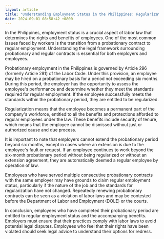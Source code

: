 ```yaml
---
layout: article
title: "Understanding Employment Status in the Philippines: Regularization and Probationary Contracts"
date: 2024-09-01 08:58:42 +0800
---
```


<p>In the Philippines, employment status is a crucial aspect of labor law that determines the rights and benefits of employees. One of the most common issues faced by workers is the transition from a probationary contract to regular employment. Understanding the legal framework surrounding probationary and regular contracts is essential for both employers and employees.</p><p>Probationary employment in the Philippines is governed by Article 296 (formerly Article 281) of the Labor Code. Under this provision, an employee may be hired on a probationary basis for a period not exceeding six months. During this period, the employer has the opportunity to assess the employee's performance and determine whether they meet the standards required for regular employment. If the employee successfully meets the standards within the probationary period, they are entitled to be regularized.</p><p>Regularization means that the employee becomes a permanent part of the company's workforce, entitled to all the benefits and protections afforded to regular employees under the law. These benefits include security of tenure, which means that the employee cannot be dismissed without just or authorized cause and due process.</p><p>It is important to note that employers cannot extend the probationary period beyond six months, except in cases where an extension is due to the employee's fault or request. If an employee continues to work beyond the six-month probationary period without being regularized or without an extension agreement, they are automatically deemed a regular employee by operation of law.</p><p>Employees who have served multiple consecutive probationary contracts with the same employer may have grounds to claim regular employment status, particularly if the nature of the job and the standards for regularization have not changed. Repeatedly renewing probationary contracts can be seen as a violation of labor laws and may be contested before the Department of Labor and Employment (DOLE) or the courts.</p><p>In conclusion, employees who have completed their probationary period are entitled to regular employment status and the accompanying benefits. Employers must ensure that their practices comply with labor laws to avoid potential legal disputes. Employees who feel that their rights have been violated should seek legal advice to understand their options for redress.</p>